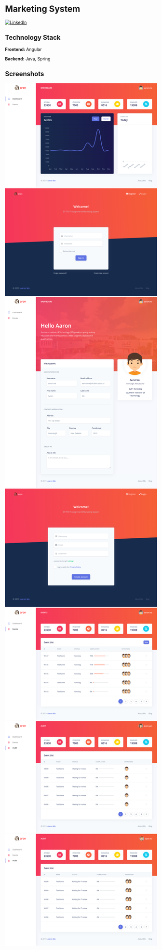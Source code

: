 # Marketing System
[![LinkedIn][linkedin-shield]][linkedin-url]

## Technology Stack
**Frontend:** Angular

**Backend:** Java, Spring

## Screenshots
![Screenshot](/marketing-system-1.png)
![Screenshot](/marketing-system-2.png)
![Screenshot](/marketing-system-3.png)
![Screenshot](/marketing-system-4.png)
![Screenshot](/marketing-system-5.png)
![Screenshot](/marketing-system-6.png)
![Screenshot](/marketing-system-7.png)



[linkedin-shield]: https://img.shields.io/badge/-LinkedIn-black.svg?style=flat-square&logo=linkedin&colorB=555
[linkedin-url]: https://www.linkedin.com/in/haoyu-m-4b6a3174/
